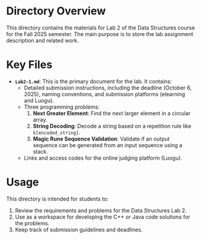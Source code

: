# Directory Overview

This directory contains the materials for Lab 2 of the Data Structures course for the Fall 2025 semester. The main purpose is to store the lab assignment description and related work.

# Key Files

*   **`Lab2-1.md`**: This is the primary document for the lab. It contains:
    *   Detailed submission instructions, including the deadline (October 6, 2025), naming conventions, and submission platforms (elearning and Luogu).
    *   Three programming problems:
        1.  **Next Greater Element**: Find the next larger element in a circular array.
        2.  **String Decoding**: Decode a string based on a repetition rule like `k[encoded_string]`.
        3.  **Magic Rune Sequence Validation**: Validate if an output sequence can be generated from an input sequence using a stack.
    *   Links and access codes for the online judging platform (Luogu).

# Usage

This directory is intended for students to:
1.  Review the requirements and problems for the Data Structures Lab 2.
2.  Use as a workspace for developing the C++ or Java code solutions for the problems.
3.  Keep track of submission guidelines and deadlines.
